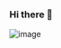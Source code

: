 ### Hi there 👋
![image](https://user-images.githubusercontent.com/114389825/208323091-2b83a537-f93f-40ba-b68a-e0e3ec423031.png)

<!--
**nadia-hazem/nadia-hazem** is a ✨ _special_ ✨ repository because its `README.md` (this file) appears on your GitHub profile.

## Hey 👋, This is Nadia HAZEM
[![Gmail Badge](https://img.shields.io/badge/-nadia.hazem@laplateforme.io-c14438?style=flat&logo=Gmail&logoColor=white&link=mailto:nadia.hazem@laplateforme.io)](mailto:nadia.hazem@laplateforme.io) 
[![Linkedin Badge](https://img.shields.io/badge/-Pictelle-0072b1?style=flat&logo=Linkedin&logoColor=white&link=https://www.linkedin.com/in/Pictelle/)](https://www.linkedin.com/in/Pictelle/) [![Github Badge](https://img.shields.io/badge/-Pictelle-grey?style=flat&logo=github&logoColor=white&link=https://github.com/Pictelle/)](https://www.github.com/Pictelle/) [![Portfolio Badge](https://img.shields.io/badge/portfolio-web-blue?style=flat&link=https://pictelle.com/)](https://pictelle.com/) <p align='left'>Hi ! I'm a developer, actually in training at LA PLATEFORME, digital campus of Marseille.
Self-taught web designer and developer, I aim full stack skills.
</p><p align='left'> You can view my resume <a href='https://nadia-hazem.students-laplateforme.io ' target=_blank><u>here</u>.</a></p>
## Some of my Github Stats
<p align=left> <img src=https://komarev.com/ghpvc/?username=Pictelle alt=Pictelle /> </p>

[![Github stats](https://github-readme-stats.vercel.app/api?username=Pictelle&show_icons=true&include_all_commits=true)](https://github.com/Pictelle/github-readme-stats)
[![Top Langs](https://github-readme-stats.vercel.app/api/top-langs/?username=Pictelle&layout=compact)](https://github.com/Pictelle/github-readme-stats)


- 🔭 I’m currently working on PHP modules
- 🌱 I’m currently learning php, css, html, and soon js
- 👯 I’m looking for good links to learn
- 💬  See my resume on Plesk: https://nadia-hazem.students-laplateforme.io/
- 📫 How to reach me: nadia.hazem@laplateforme.io
- 😄 Totally self-taught in web design and code
- ⚡ See my WordPress: https://pictelle.com
-->
